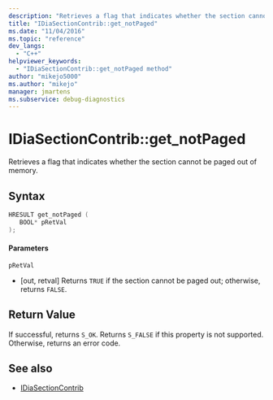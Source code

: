 ```yaml
---
description: "Retrieves a flag that indicates whether the section cannot be paged out of memory."
title: "IDiaSectionContrib::get_notPaged"
ms.date: "11/04/2016"
ms.topic: "reference"
dev_langs:
  - "C++"
helpviewer_keywords:
  - "IDiaSectionContrib::get_notPaged method"
author: "mikejo5000"
ms.author: "mikejo"
manager: jmartens
ms.subservice: debug-diagnostics
---
```

# IDiaSectionContrib::get_notPaged

Retrieves a flag that indicates whether the section cannot be paged out of memory.

## Syntax

```C++
HRESULT get_notPaged ( 
   BOOL* pRetVal
);
```

#### Parameters
 `pRetVal`
- [out, retval] Returns `TRUE` if the section cannot be paged out; otherwise, returns `FALSE`.

## Return Value
 If successful, returns `S_OK`. Returns `S_FALSE` if this property is not supported. Otherwise, returns an error code.

## See also
- [IDiaSectionContrib](../../debugger/debug-interface-access/idiasectioncontrib.md)
